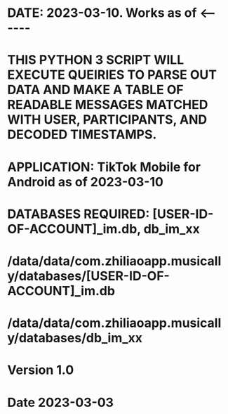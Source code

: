 # DATE: 2023-03-10.  Works as of <------
# THIS PYTHON 3 SCRIPT WILL EXECUTE QUEIRIES TO PARSE OUT DATA AND MAKE A TABLE OF READABLE MESSAGES MATCHED WITH USER, PARTICIPANTS, AND DECODED TIMESTAMPS.
# APPLICATION: TikTok Mobile for Android as of 2023-03-10
# DATABASES REQUIRED: [USER-ID-OF-ACCOUNT]_im.db, db_im_xx
#
#       /data/data/com.zhiliaoapp.musically/databases/[USER-ID-OF-ACCOUNT]_im.db
#       /data/data/com.zhiliaoapp.musically/databases/db_im_xx
#
# Version 1.0
# Date  2023-03-03


